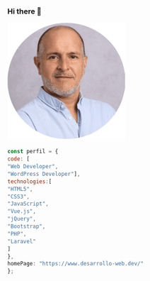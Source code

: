 
### Hi there 👋


![This is me](https://github.com/frankper2001/frankper2001/blob/main/FotoCarnetCircular2%20(1).png)
```javascript
const perfil = {
code: [
"Web Developer", 
"WordPress Developer"],
technologies:[
"HTML5",
"CSS3",
"JavaScript",
"Vue.js",
"jQuery",
"Bootstrap",
"PHP",
"Laravel"
]
},
homePage: "https://www.desarrollo-web.dev/"
};
``````
